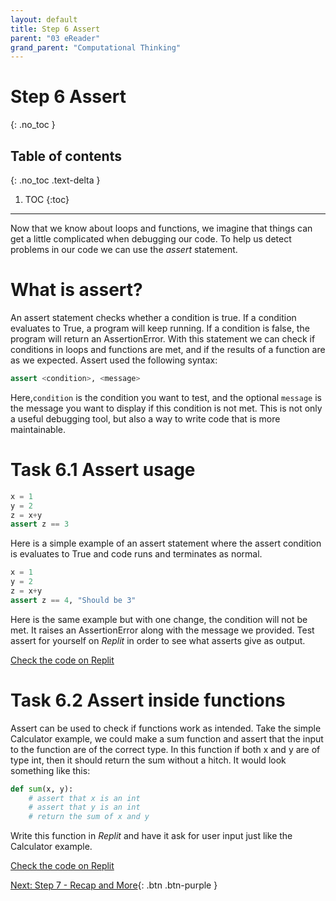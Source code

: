 ```yaml
---
layout: default
title: Step 6 Assert
parent: "03 eReader"
grand_parent: "Computational Thinking"
---
```


# Step 6 Assert
{: .no_toc }

## Table of contents
{: .no_toc .text-delta }

1. TOC
{:toc}

---

Now that we know about loops and functions, we imagine that things can get a little complicated when debugging our code.
To help us detect problems in our code we can use the _assert_ statement.

# What is assert?
An assert statement checks whether a condition is true. If a condition evaluates to True, a program will keep running. If a condition is false, the program will return an AssertionError. 
With this statement we can check if conditions in loops and functions are met, and if the results of a function are as we expected. 
Assert used the following syntax:
```python
assert <condition>, <message>
```
Here,`condition` is the condition you want to test, and the optional `message` is the message you want to display if this condition is not met.
This is not only a useful debugging tool, but also a way to write code that is more maintainable. 

# Task 6.1 Assert usage
```python
x = 1
y = 2
z = x+y
assert z == 3
```
Here is a simple example of an assert statement where the assert condition is evaluates to True and code runs and terminates as normal.

```python
x = 1
y = 2
z = x+y
assert z == 4, "Should be 3"
```
Here is the same example but with one change, the condition will not be met. It raises an AssertionError along with the message we provided.
Test assert for yourself on _Replit_ in order to see what asserts give as output.

[Check the code on Replit](https://replit.com/@cvdvalk/UnevenCautiousArray)

# Task 6.2 Assert inside functions
Assert can be used to check if functions work as intended. 
Take the simple Calculator example, we could make a sum function and assert that the input to the function are of the correct type.
In this function if both x and y are of type int, then it should return the sum without a hitch.
It would look something like this:
```python
def sum(x, y):
    # assert that x is an int
    # assert that y is an int
    # return the sum of x and y
```
Write this function in _Replit_ and have it ask for user input just like the Calculator example.

[Check the code on Replit](https://replit.com/@cvdvalk/BestDigitalListeners)

[Next: Step 7 - Recap and More]({{site.baseurl}}/computational-thinking/03-ereader/step7){: .btn .btn-purple }
